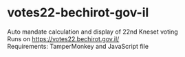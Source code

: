 # votes22-bechirot-gov-il
Auto mandate calculation and display of 22nd Kneset voting  
Runs on https://votes22.bechirot.gov.il/  
Requirements: TamperMonkey and JavaScript file  
